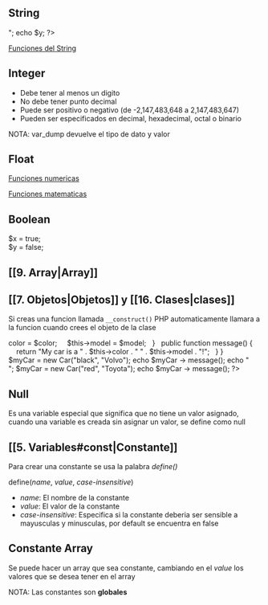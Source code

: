 ## String
<?php  
$x = "Hello world!";  
$y = 'Hello world!';  
  
echo $x;  
echo "<br>";  
echo $y;  
?>

[Funciones del String](https://www.w3schools.com/php/php_string.asp)

## Integer
- Debe tener al menos un digito
- No debe tener punto decimal
- Puede ser positivo o negativo (de -2,147,483,648 a 2,147,483,647)
- Pueden ser especificados en decimal, hexadecimal, octal o binario

<?php  
$x = 5985;  
var_dump($x);  
?>

NOTA: var_dump devuelve el tipo de dato y valor

## Float

<?php  
$x = 10.365;  
var_dump($x);  
?>

[Funciones numericas](https://www.w3schools.com/php/php_numbers.asp)

[Funciones matematicas](https://www.w3schools.com/php/php_math.asp)

## Boolean

$x = true;  
$y = false;

## [[9. Array|Array]]
<?php  
$cars = array("Volvo","BMW","Toyota");  
var_dump($cars);  
?>

## [[7. Objetos|Objetos]] y [[16. Clases|clases]]
Si creas una funcion llamada `__construct()` PHP automaticamente llamara a la funcion cuando crees el objeto de la clase

<?php  
class Car {  
  public $color;  
  public $model;  
  public function __construct($color, $model) {  
    $this->color = $color;  
    $this->model = $model;  
  }  
  public function message() {  
    return "My car is a " . $this->color . " " . $this->model . "!";  
  }  
}  
  
$myCar = new Car("black", "Volvo");  
echo $myCar -> message();  
echo "<br>";  
$myCar = new Car("red", "Toyota");  
echo $myCar -> message();  
?>

## Null
Es una variable especial que significa que no tiene un valor asignado, cuando una variable es creada sin asignar un valor, se define como null

<?php  
$x = "Hello world!";  
$x = null;  
var_dump($x);  
?>


## [[5. Variables#const|Constante]]
Para crear una constante se usa la palabra *define()*

define(_name_, _value_, _case-insensitive_)

-   _name_: El nombre de la constante
-   _value_: El valor de la constante
-   _case-insensitive_: Especifica si la constante deberia ser sensible a mayusculas y minusculas, por default se encuentra en false

<?php  
define("GREETING", "Welcome to W3Schools.com!");  
echo GREETING;  
?>


<?php  
define("GREETING", "Welcome to W3Schools.com!", true);  
echo greeting;  
?>

## Constante Array

Se puede hacer un array que sea constante, cambiando en el *value* los valores que se desea tener en el array
<?php  
define("cars", [  
  "Alfa Romeo",  
  "BMW",  
  "Toyota"  
]);  
echo cars[0];  
?>

NOTA: Las constantes son **globales**

